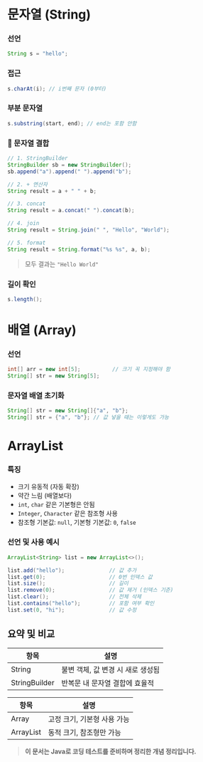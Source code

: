 # 문자열 (String)

### 선언
```java
String s = "hello";
```

### 접근
```java
s.charAt(i); // i번째 문자 (0부터)
```

### 부분 문자열
```java
s.substring(start, end); // end는 포함 안함
```

### 🔗 문자열 결합
```java
// 1. StringBuilder
StringBuilder sb = new StringBuilder();
sb.append("a").append(" ").append("b");

// 2. + 연산자
String result = a + " " + b;

// 3. concat
String result = a.concat(" ").concat(b);

// 4. join
String result = String.join(" ", "Hello", "World");

// 5. format
String result = String.format("%s %s", a, b);
```

> 모두 결과는 `"Hello World"`

### 길이 확인
```java
s.length();
```

# 배열 (Array)

### 선언
```java
int[] arr = new int[5];          // 크기 꼭 지정해야 함
String[] str = new String[5];
```

### 문자열 배열 초기화
```java
String[] str = new String[]{"a", "b"};
String[] str = {"a", "b"}; // 값 넣을 때는 이렇게도 가능
```

# ArrayList

### 특징
- 크기 유동적 (자동 확장)
- 약간 느림 (배열보다)
- `int`, `char` 같은 기본형은 안됨
- `Integer`, `Character` 같은 참조형 사용
- 참조형 기본값: `null`, 기본형 기본값: `0`, `false`

### 선언 및 사용 예시
```java
ArrayList<String> list = new ArrayList<>();

list.add("hello");              // 값 추가
list.get(0);                    // 0번 인덱스 값
list.size();                    // 길이
list.remove(0);                 // 값 제거 (인덱스 기준)
list.clear();                   // 전체 삭제
list.contains("hello");         // 포함 여부 확인
list.set(0, "hi");              // 값 수정
```

## 요약 및 비교

| 항목 | 설명 |
|------|------|
| String | 불변 객체, 값 변경 시 새로 생성됨 |
| StringBuilder | 반복문 내 문자열 결합에 효율적 |

| 항목 | 설명 |
|------|------|
| Array | 고정 크기, 기본형 사용 가능 |
| ArrayList | 동적 크기, 참조형만 가능 |

> **이 문서는 Java로 코딩 테스트를 준비하며 정리한 개념 정리입니다.**  
